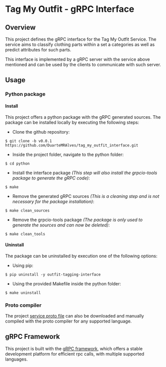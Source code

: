 # Tag My Outfit - gRPC Interface

## Overview

This project defines the gRPC interface for the Tag My Outfit Service. The service aims to classify clothing parts within a set a categories as well as predict attributes for such parts.

This interface is implemented by a gRPC server with the service above mentioned and can be used by the clients to communicate with such server.

## Usage

### Python package

#### Install

This project offers a python package with the gRPC generated sources. The package can be installed locally by executing the following steps:

 * Clone the github repository:

 ```
 $ git clone -b v0.0.1 https://github.com/DuarteMRAlves/tag_my_outfit_interface.git
 ```

 * Inside the project folder, navigate to the python folder:

 ```
 $ cd python
 ```

 * Install the interface package *(This step will also install the grpcio-tools package to generate the gRPC code)*:

 ```
 $ make
 ```

 * Remove the generated gRPC sources *(This is a cleaning step and is not necessary for the package installation)*:

 ```
 $ make clean_sources
 ```

 * Remove the grpcio-tools package *(The package is only used to generate the sources and can now be deleted)*:

 ```
 $ make clean_tools
 ```

#### Uninstall

The package can be uninstalled by execution one of the following options:

 * Using pip:

 ```
 $ pip uninstall -y outfit-tagging-interface
 ```

 * Using the provided Makefile inside the python folder:

 ```
 $ make uninstall
 ```

### Proto compiler

The project [service proto file](proto/outfit_tagging/interface/service.proto) can also be downloaded and manually compiled with the proto compiler for any supported language.

## gRPC Framework

This project is built with the [gRPC framework](https://grpc.io), which offers a stable development platform for efficient rpc calls, with multiple supported languages.
